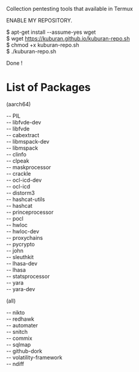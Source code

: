 
Collection pentesting tools that available in Termux

ENABLE MY REPOSITORY.   

$ apt-get install --assume-yes wget   
$ wget https://kuburan.github.io/kuburan-repo.sh   
$ chmod +x kuburan-repo.sh    
$ ./kuburan-repo.sh

Done !

# List of Packages

(aarch64)
  
-- PIL  
-- libfvde-dev   
-- libfvde   
-- cabextract   
-- libmspack-dev   
-- libmspack   
-- clinfo   
-- clpeak   
-- maskprocessor   
-- crackle   
-- ocl-icd-dev   
-- ocl-icd   
-- distorm3   
-- hashcat-utils   
-- hashcat   
-- princeprocessor   
-- pocl   
-- hwloc   
-- hwloc-dev   
-- proxychains   
-- pycrypto   
-- john   
-- sleuthkit   
-- lhasa-dev   
-- lhasa   
-- statsprocessor   
-- yara   
-- yara-dev


(all)


-- nikto   
-- redhawk   
-- automater   
-- snitch   
-- commix   
-- sqlmap   
-- github-dork   
-- volatility-framework   
-- ndiff   
